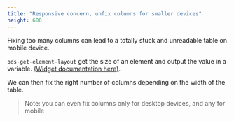 ```yaml
---
title: "Responsive concern, unfix columns for smaller devices"
height: 600
---
```


Fixing too many columns can lead to a totally stuck and unreadable table on mobile device.

`ods-get-element-layout` get the size of an element and output the value in a variable. 
[(Widget documentation here)](https://help.opendatasoft.com/widgets/#/api/ods-widgets.directive:odsGetElementLayout). 

We can then fix the right number of columns depending on the width of the table.
    
> Note: you can even fix columns only for desktop devices, and any for mobile